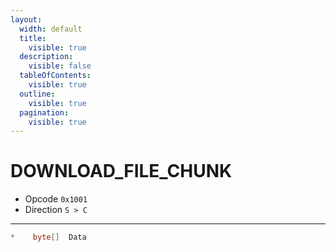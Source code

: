 ```yaml
---
layout:
  width: default
  title:
    visible: true
  description:
    visible: false
  tableOfContents:
    visible: true
  outline:
    visible: true
  pagination:
    visible: true
---
```


# DOWNLOAD\_FILE\_CHUNK

* Opcode `0x1001`
* Direction `S > C`

***

```csharp
*    byte[]  Data
```
